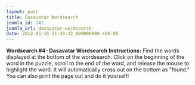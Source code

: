 ```yaml
---
layout: post
title: Dasavatar Wordsearch
joomla_id: 141
joomla_url: dasavatar-wordsearch
date: 2012-05-16 21:49:22.000000000 +00:00
---
```

 **Wordsearch #4- Dasavatar Wordsearch**
**Instructions:** Find the words displayed at the bottom of the wordsearch. Click on the beginning of the word in the puzzle, scroll to the end of the word, and release the mouse to highlight the word. It will automatically cross out on the bottom as "found." You can also print the page out and do it yourself!
